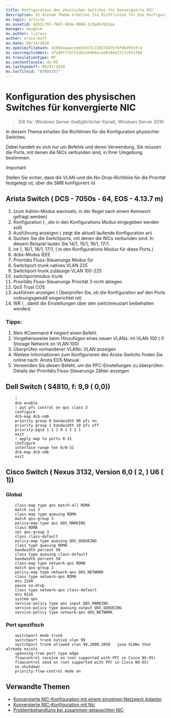 ```yaml
---
title: Konfiguration des physischen Switches für konvergierte NIC
description: In diesem Thema erhalten Sie Richtlinien für die Konfiguration physischer Switches.
ms.topic: article
ms.assetid: 6d53c797-fb67-4b9e-9066-1c9a8b76d2aa
manager: dougkim
ms.author: lizross
author: eross-msft
ms.date: 09/14/2018
ms.openlocfilehash: 418b8aaaeceeb55d73c720270476f8f96d955fc4
ms.sourcegitcommit: dfa48f77b751dbc34409aced628eb2f17c912f08
ms.translationtype: MT
ms.contentlocale: de-DE
ms.lasthandoff: 08/07/2020
ms.locfileid: "87955757"
---
```

# <a name="physical-switch-configuration-for-converged-nic"></a>Konfiguration des physischen Switches für konvergierte NIC

>Gilt für: Windows Server (halbjährlicher Kanal), Windows Server 2016

In diesem Thema erhalten Sie Richtlinien für die Konfiguration physischer Switches.

Dabei handelt es sich nur um Befehle und deren Verwendung. Sie müssen die Ports, mit denen die NICs verbunden sind, in Ihrer Umgebung bestimmen.

>[!IMPORTANT]
>Stellen Sie sicher, dass die VLAN-und die No-Drop-Richtlinie für die Priorität festgelegt ist, über die SMB konfiguriert ist

## <a name="arista-switch-dcs-7050s-64-eos-4137m"></a>Arista Switch \( DCS \- 7050s \- 64, EOS \- 4.13.7 m\)

1.  \(zum Admin-Modus wechseln, in der Regel nach einem Kennwort gefragt werden\)
2.  Konfiguration \( , die in den Konfigurations Modus eingegeben werden soll\)
3.  Ausführung anzeigen \( zeigt die aktuell laufende Konfiguration an\)
4.  Suchen Sie die Switchports, mit denen die NICs verbunden sind. In diesem Beispiel lauten Sie 14/1, 15/1, 16/1, 17/1.
5.  int 1, 16/1, 16/1, 17/1, \( in den Konfigurations Modus für diese Ports.\)
6.  dcbx-Modus IEEE
7.  Prioritäts Fluss-Steuerungs Modus für
8.  Switchport-trunk natives VLAN 225
9.  Switchport-trunk zulässige VLAN 100-225
10. switchportmodus-trunk
11. Prioritäts Fluss-Steuerungs Priorität 3 nicht ablegen
12. QoS Trust COS
13. ausführen anzeigen \( Überprüfen Sie, ob die Konfiguration auf den Ports ordnungsgemäß eingerichtet ist\)
14. WR \( , damit die Einstellungen über den switchneustart beibehalten werden\)

### <a name="tips"></a>Tipps:
1.  Nein #Command # negiert einen Befehl.
2.  Vorgehensweise beim Hinzufügen eines neuen VLANs: int VLAN 100 \( if Storage Network on VLAN 100\)
3.  Überprüfen vorhandener VLANs: VLAN anzeigen
4.  Weitere Informationen zum Konfigurieren des Arista-Switchs finden Sie online nach: Arista EOS Manual
5.  Verwenden Sie diesen Befehl, um die PFC-Einstellungen zu überprüfen: Details der Prioritäts Fluss-Steuerungs Zähler anzeigen

## <a name="dell-switch-s4810-ftos-99-00"></a>Dell Switch \( S4810, f: 9,9 \( 0,0\)\)

```
    !
    dcb enable
    ! put pfc control on qos class 3
    configure
    dcb-map dcb-smb
    priority group 0 bandwidth 90 pfc on
    priority group 1 bandwidth 10 pfc off
    priority-pgid 1 1 1 0 1 1 1 1
    exit
    ! apply map to ports 0-31
    configure
    interface range ten 0/0-31
    dcb-map dcb-smb
    exit
```

## <a name="cisco-switch-nexus-3132-version-602u61"></a>Cisco Switch \( Nexus 3132, Version 6,0 \( 2, \) U6 \( 1\)\)

### <a name="global"></a>Global

```
    class-map type qos match-all RDMA
    match cos 3
    class-map type queuing RDMA
    match qos-group 3
    policy-map type qos QOS_MARKING
    class RDMA
    set qos-group 3
    class class-default
    policy-map type queuing QOS_QUEUEING
    class type queuing RDMA
    bandwidth percent 50
    class type queuing class-default
    bandwidth percent 50
    class-map type network-qos RDMA
    match qos-group 3
    policy-map type network-qos QOS_NETWORK
    class type network-qos RDMA
    mtu 2240
    pause no-drop
    class type network-qos class-default
    mtu 9216
    system qos
    service-policy type qos input QOS_MARKING
    service-policy type queuing output QOS_QUEUEING
    service-policy type network-qos QOS_NETWORK
```

### <a name="port-specific"></a>Port spezifisch

```
    switchport mode trunk
    switchport trunk native vlan 99
    switchport trunk allowed vlan 99,2000,2050   çuse VLANs that already exists
    spanning-tree port type edge
    flowcontrol receive on (not supported with PFC in Cisco NX-OS)
    flowcontrol send on (not supported with PFC in Cisco NX-OS)
    no shutdown
    priority-flow-control mode on
```

## <a name="related-topics"></a>Verwandte Themen

- [Konvergierte NIC-Konfiguration mit einem einzelnen Netzwerk Adapter](cnic-single.md)
- [Konvergierte NIC-Konfiguration mit Nic](cnic-datacenter.md)
- [Problembehandlung bei zusammen getauschten NIC](cnic-app-troubleshoot.md)

